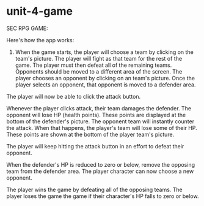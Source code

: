 # unit-4-game
SEC RPG GAME:

Here's how the app works:



1. When the game starts, the player will choose a team by clicking on the team's picture. The player will fight as that team for the rest of the game.
The player must then defeat all of the remaining teams. Opponents should be moved to a different area of the screen.
The player chooses an opponent by clicking on an team's picture.
Once the player selects an opponent, that opponent is moved to a defender area.

The player will now be able to click the attack button.


Whenever the player clicks attack, their team damages the defender. The opponent will lose HP (health points). These points are displayed at the bottom of the defender's picture. 
The opponent team will instantly counter the attack. When that happens, the player's team will lose some of their HP. These points are shown at the bottom of the player team's picture.





The player will keep hitting the attack button in an effort to defeat their opponent.



When the defender's HP is reduced to zero or below, remove the opposing team from the defender area. The player character can now choose a new opponent.



The player wins the game by defeating all of the opposing teams. The player loses the game the game if their character's HP falls to zero or below.



